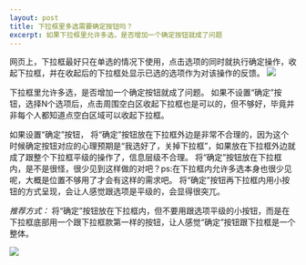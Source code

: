 ```yaml
---
layout: post
title: 下拉框里多选需要确定按钮吗？
excerpt: 如果下拉框里允许多选，是否增加一个确定按钮就成了问题
---
```


网页上，下拉框最好只在单选的情况下使用，点击选项的同时就执行确定操作，收起下拉框，并在收起后的下拉框处显示已选的选项作为对该操作的反馈。
![][image-1]
  
下拉框里允许多选，是否增加一个确定按钮就成了问题。
如果不设置“确定”按钮，选择N个选项后，点击周围空白区收起下拉框也是可以的，但不够好，毕竟并非每个人都知道点空白区域可以收起下拉框。

如果设置“确定”按钮，
将“确定”按钮放在下拉框外边是非常不合理的，因为这个时候确定按钮对应的心理预期是“我选好了，关掉下拉框”，如果放在下拉框外边就成了跟整个下拉框平级的操作了，信息层级不合理。
将“确定”按钮放在下拉框内，是不是很怪，很少见到这样做的对吧？ps:在下拉框内允许多选本身也很少见呢，大概是位置不够用了才会有这样的需求吧。
将“确定”按钮再下拉框内用小按钮的方式呈现，会让人感觉跟选项是平级的，会显得很突兀。

_推荐方式：_
将“确定”按钮放在下拉框内，但不要用跟选项平级的小按钮，而是在下拉框底部用一个跟下拉框款第一样的按钮，让人感觉“确定”按钮跟下拉框是一个整体。

![][image-2]

[image-1]:	https://raw.githubusercontent.com/hyking/hyking.github.io/master/assets/images/%E5%8D%95%E9%80%89%E6%83%85%E5%86%B5.jpg
[image-2]:	https://raw.githubusercontent.com/hyking/hyking.github.io/master/assets/images/%E5%A4%9A%E9%80%89%E6%83%85%E5%86%B5.jpg